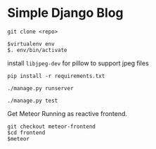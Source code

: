 Simple Django Blog
==================

```
git clone <repo>
```

```
$virtualenv env
$. env/bin/activate
```

install `libjpeg-dev` for pillow to support jpeg files

```
pip install -r requirements.txt
```

```
./manage.py runserver
```

```
./manage.py test
```

Get Meteor Running as reactive frontend. 

```
git checkout meteor-frontend
$cd frontend
$meteor 
```
	
